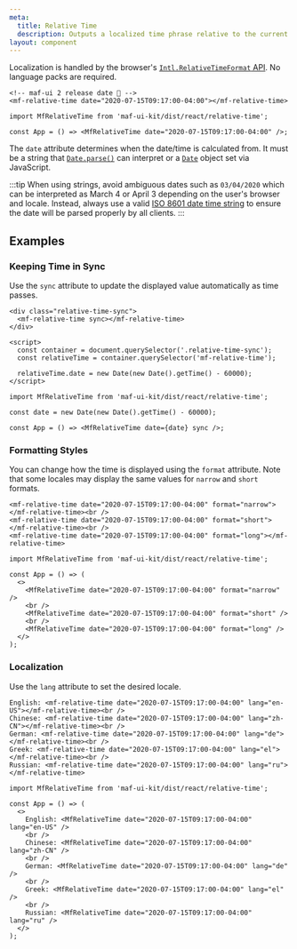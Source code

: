 ```yaml
---
meta:
  title: Relative Time
  description: Outputs a localized time phrase relative to the current date and time.
layout: component
---
```


Localization is handled by the browser's [`Intl.RelativeTimeFormat` API](https://developer.mozilla.org/en-US/docs/Web/JavaScript/Reference/Global_Objects/Intl/RelativeTimeFormat). No language packs are required.

```html:preview
<!-- maf-ui 2 release date 🎉 -->
<mf-relative-time date="2020-07-15T09:17:00-04:00"></mf-relative-time>
```

```jsx:react
import MfRelativeTime from 'maf-ui-kit/dist/react/relative-time';

const App = () => <MfRelativeTime date="2020-07-15T09:17:00-04:00" />;
```

The `date` attribute determines when the date/time is calculated from. It must be a string that [`Date.parse()`](https://developer.mozilla.org/en-US/docs/Web/JavaScript/Reference/Global_Objects/Date/parse) can interpret or a [`Date`](https://developer.mozilla.org/en-US/docs/Web/JavaScript/Reference/Global_Objects/Date) object set via JavaScript.

:::tip
When using strings, avoid ambiguous dates such as `03/04/2020` which can be interpreted as March 4 or April 3 depending on the user's browser and locale. Instead, always use a valid [ISO 8601 date time string](https://developer.mozilla.org/en-US/docs/Web/JavaScript/Reference/Global_Objects/Date/parse#Date_Time_String_Format) to ensure the date will be parsed properly by all clients.
:::

## Examples

### Keeping Time in Sync

Use the `sync` attribute to update the displayed value automatically as time passes.

```html:preview
<div class="relative-time-sync">
  <mf-relative-time sync></mf-relative-time>
</div>

<script>
  const container = document.querySelector('.relative-time-sync');
  const relativeTime = container.querySelector('mf-relative-time');

  relativeTime.date = new Date(new Date().getTime() - 60000);
</script>
```

```jsx:react
import MfRelativeTime from 'maf-ui-kit/dist/react/relative-time';

const date = new Date(new Date().getTime() - 60000);

const App = () => <MfRelativeTime date={date} sync />;
```

### Formatting Styles

You can change how the time is displayed using the `format` attribute. Note that some locales may display the same values for `narrow` and `short` formats.

```html:preview
<mf-relative-time date="2020-07-15T09:17:00-04:00" format="narrow"></mf-relative-time><br />
<mf-relative-time date="2020-07-15T09:17:00-04:00" format="short"></mf-relative-time><br />
<mf-relative-time date="2020-07-15T09:17:00-04:00" format="long"></mf-relative-time>
```

```jsx:react
import MfRelativeTime from 'maf-ui-kit/dist/react/relative-time';

const App = () => (
  <>
    <MfRelativeTime date="2020-07-15T09:17:00-04:00" format="narrow" />
    <br />
    <MfRelativeTime date="2020-07-15T09:17:00-04:00" format="short" />
    <br />
    <MfRelativeTime date="2020-07-15T09:17:00-04:00" format="long" />
  </>
);
```

### Localization

Use the `lang` attribute to set the desired locale.

```html:preview
English: <mf-relative-time date="2020-07-15T09:17:00-04:00" lang="en-US"></mf-relative-time><br />
Chinese: <mf-relative-time date="2020-07-15T09:17:00-04:00" lang="zh-CN"></mf-relative-time><br />
German: <mf-relative-time date="2020-07-15T09:17:00-04:00" lang="de"></mf-relative-time><br />
Greek: <mf-relative-time date="2020-07-15T09:17:00-04:00" lang="el"></mf-relative-time><br />
Russian: <mf-relative-time date="2020-07-15T09:17:00-04:00" lang="ru"></mf-relative-time>
```

```jsx:react
import MfRelativeTime from 'maf-ui-kit/dist/react/relative-time';

const App = () => (
  <>
    English: <MfRelativeTime date="2020-07-15T09:17:00-04:00" lang="en-US" />
    <br />
    Chinese: <MfRelativeTime date="2020-07-15T09:17:00-04:00" lang="zh-CN" />
    <br />
    German: <MfRelativeTime date="2020-07-15T09:17:00-04:00" lang="de" />
    <br />
    Greek: <MfRelativeTime date="2020-07-15T09:17:00-04:00" lang="el" />
    <br />
    Russian: <MfRelativeTime date="2020-07-15T09:17:00-04:00" lang="ru" />
  </>
);
```
